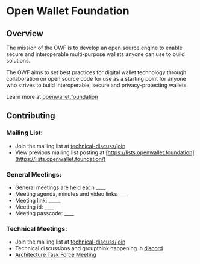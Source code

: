# Open Wallet Foundation

## Overview

The mission of the OWF is to develop an open source engine to enable secure and interoperable multi-purpose wallets anyone can use to build solutions.

The OWF aims to set best practices for digital wallet technology through collaboration on open source code for use as a starting point for anyone who strives to build interoperable, secure and privacy-protecting wallets.

Learn more at [openwallet.foundation](https://openwallet.foundation/)

## Contributing

### Mailing List:
 - Join the mailing list at [technical-discuss/join](https://lists.openwallet.foundation/g/technical-discuss/join)
 - View previous mailing list posting at [https://lists.openwallet.foundation](https://lists.openwallet.foundation/)

### General Meetings:
- General meetings are held each ____
- Meeting agenda, minutes and video links ____
- Meeting link: _____
- Meeting id: ____
- Meeting passcode: ____


### Technical Meetings:
 - Join the mailing list at [technical-discuss/join](https://lists.openwallet.foundation/g/technical-discuss/join)
 - Technical discussions and groupthink happening in [discord](https://discord.gg/x7JPyqbtgz)
 - [Architecture Task Force Meeting](https://github.com/openwallet-foundation/architecture-task-force/blob/main/meeting-details.md)
